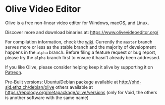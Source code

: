 # Olive Video Editor

Olive is a free non-linear video editor for Windows, macOS, and Linux.

Discover more and download binaries at: https://www.olivevideoeditor.org/

For compilation information, check the [wiki](https://github.com/olive-editor/olive/wiki). Currently the `master` branch serves more or less as the stable branch and the majority of development happens in the `alpha` branch. Before filing a feature request or bug report, please try the `alpha` branch first to ensure it hasn't already been addressed.

If you like Olive, please consider helping keep it alive by supporting it on [Patreon](https://www.patreon.com/olivevideoeditor).

Pre-Built versions:
Ubuntu/Debian package available at http://phd-sid.ethz.ch/debian/olive
others available at https://repology.org/metapackage/olive/versions (only for Void, the others is another software with the same name)
